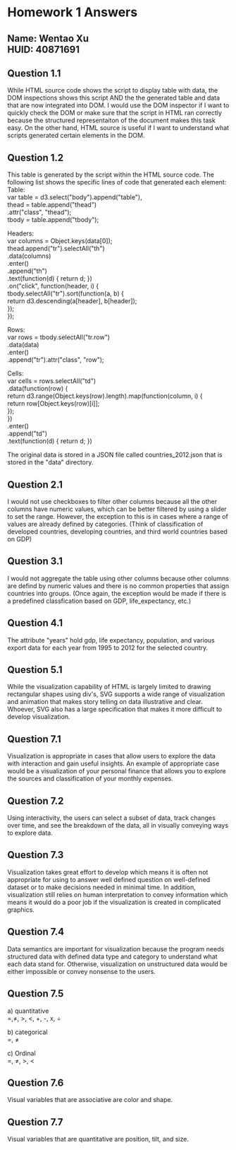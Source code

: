 Homework 1 Answers
=======
Name: Wentao Xu  
HUID: 40871691
-----------
Question 1.1
-----------
While HTML source code shows the script to display table with data, the DOM inspections shows this script AND the the generated table and data that are now integrated into DOM. I would use the DOM inspector if I want to quickly check the DOM or make sure that the script in HTML ran correctly because the structured representaiton of the document makes this task easy. On the other hand, HTML source is useful if I want to understand what scripts generated certain elements in the DOM.  

Question 1.2
-----------
This table is generated by the script within the HTML source code. The following list shows the specific lines of code that generated each element:    
Table:  
var table = d3.select("body").append("table"),  
    thead = table.append("thead")  
                .attr("class", "thead");  
    tbody = table.append("tbody");    

Headers:  
var columns = Object.keys(data[0]);  
thead.append("tr").selectAll("th")  
          .data(columns)  
        .enter()  
          .append("th")  
          .text(function(d) { return d; })  
          .on("click", function(header, i) {  
            tbody.selectAll("tr").sort(function(a, b) {  
              return d3.descending(a[header], b[header]);  
            });  
          });  

Rows:  
var rows = tbody.selectAll("tr.row")  
                .data(data)  
                .enter()  
                .append("tr").attr("class", "row");  

Cells:  
var cells = rows.selectAll("td")  
    .data(function(row) {  
        return d3.range(Object.keys(row).length).map(function(column, i) {  
            return row[Object.keys(row)[i]];  
            });  
        })  
    .enter()  
    .append("td")  
    .text(function(d) { return d; })  

The original data is stored in a JSON file called countries_2012.json that is stored in the "data" directory.   

Question 2.1
-----------
I would not use checkboxes to filter other columns because all the other columns have numeric values, which can be better filtered by using a slider to set the range. However, the exception to this is in cases where a range of values are already defined by categories. (Think of classification of developed countries, developing countries, and third world countries based on GDP)

Question 3.1
-----------
I would not aggregate the table using other columns because other columns are defind by numeric values and there is no common properties that assign countries into groups. (Once again, the exception would be made if there is a predefined classfication based on GDP, life_expectancy, etc.)

Question 4.1
-----------
The attribute "years" hold gdp, life expectancy, population, and various export data for each year from 1995 to 2012 for the selected country.

Question 5.1
-----------
While the visualization capability of HTML is largely limited to drawing rectangular shapes using div's, SVG supports a wide range of visualization and animation that makes story telling on data illustrative and clear. Whoever, SVG also has a large specification that makes it more difficult to develop visualization. 

Question 7.1
-----------
Visualization is appropriate in cases that allow users to explore the data with interaction and gain useful insights. An example of appropriate case would be a visualization of your personal finance that allows you to explore the sources and classification of your monthly expenses. 

Question 7.2
-----------
Using interactivity, the users can select a subset of data, track changes over time, and see the breakdown of the data, all in visually conveying ways to explore data.

Question 7.3
-----------
Visualization takes great effort to develop which means it is often not appropriate for using to answer well defined question on well-defined dataset or to make decisions needed in minimal time. In addition, visualization still relies on human interpretation to convey information which means it would do a poor job if the visualization is created in complicated graphics. 

Question 7.4
-----------
Data semantics are important for visualization because the program needs structured data with defined data type and category to understand what each data stand for. Otherwise, visualization on unstructured data would be either impossible or convey nonsense to the users. 

Question 7.5
-----------
a) quantitative  
=,≠, >, <, +, -, x, ÷  

b) categorical  
=, ≠  

c) Ordinal  
=, ≠, >, <  

Question 7.6
-----------
Visual variables that are associative are color and shape.

Question 7.7
-----------
Visual variables that are quantitative are position, tilt, and size.
